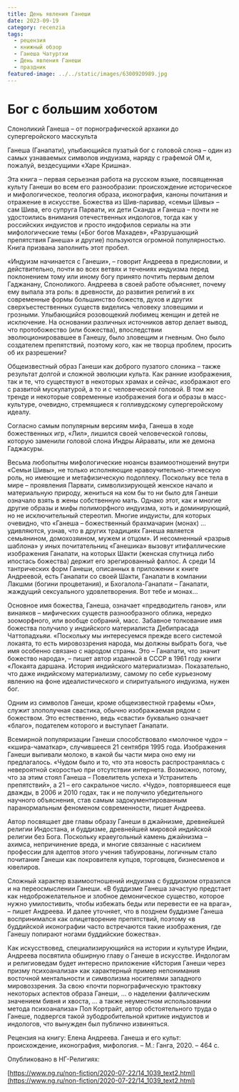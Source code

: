 ```yaml
---
title: День явления Ганеши
date: 2023-09-19
category: recenzia
tags:
  - рецензия
  - книжный обзор
  - Ганеша Чатуртхи
  - День явления Ганеши
  - праздник
featured-image: ../../static/images/6300920989.jpg
---
```

# Бог с большим хоботом

Слоноликий Ганеша – от порнографической архаики до супергеройского масскульта

Ганеша (Ганапати), улыбающийся пузатый бог с головой слона – один из самых узнаваемых символов индуизма, наряду с графемой ОМ и, пожалуй, вездесущими «Харе Кришна».

Эта книга – первая серьезная работа на русском языке, посвященная культу Ганеши во всем его разнообразии: происхождение историческое и мифологическое, теология образа, иконография, каноны почитания и отражение в искусстве. Божества из Шив-паривар, «семьи Шивы» – сам Шива, его супруга Парвати, их дети Сканда и Ганеша – почти не удостоились внимания отечественных индологов, тогда как у российских индуистов и просто индофилов сериалы на эти мифологические темы («Бог богов Махадев», «Разрушающий препятствия Ганеша» и другие) пользуются огромной популярностью. Книга призвана заполнить этот пробел.

«Индуизм начинается с Ганеши», – говорит Андреева в предисловии, и действительно, почти во всех ветвях и течениях индуизма перед поклонением тому или иному богу принято почтить первым делом Гаджанану, Слоноликого. Андреева в своей работе объясняет, почему ему выпала эта роль: в древности, до развития религий в их современные формы большинство божеств, духов и других сверхъестественных существ виделись человеку зловещими и грозными. Улыбающийся розовощекий любимец женщин и детей не исключение. На основании различных источников автор делает вывод, что протобожество (или божества), впоследствии эволюционировавшее в Ганешу, было зловещим и гневным. Оно было создателем препятствий, поэтому кого, как не творца проблем, просить об их разрешении?

Общеизвестный образ Ганеши как доброго пузатого слоника – также результат долгой и сложной эволюции культа. Как ранние изображения, так и те, что существуют в некоторых храмах и сейчас, изображают его с развитой мускулатурой, а то и с человеческой головой. В том же тренде и некоторые современные изображения бога и образы в масс-культуре, очевидно, стремящиеся к голливудскому супергеройскому идеалу.

Согласно самым популярным версиям мифа, Ганеша в ходе божественных игр, «Лил», лишился своей человеческой головы, которую заменили головой слона Индры Айраваты, или же демона Гаджасуры.

Весьма любопытны мифологические нюансы взаимоотношений внутри «Семьи Шивы», не только исполняющие нравоучительно-этическую роль, но имеющие и метафизическую подоплеку. Поскольку все тела в мире – проявления Парвати, символизирующей женское начало и материальную природу, жениться на ком бы то ни было для Ганеши означало взять в жены собственную мать. Однако этот, как и многие другие образы и мифы полиморфного индуизма, хоть и доминирующий, но не исключительный стереотип. Многие индуисты, для которых очевидно, что «Ганеша – божественный брахмачарин (монах) … удивляются, узнав, что в других традициях Ганеша является семьянином, домохозяином, мужем и отцом». И несомненный «разрыв шаблона» у иных почитательниц «Ганешика» вызовут итифаллические изображения Ганапати, на которых Шакти (женская спутница либо ипостась божества) держит его эрегированный фаллос. А среди 14 тантрических форм Ганеши, описанных в приложении к книге Андреевой, есть Ганапати со своей Шакти, Ганапати в компании Лакшми (богини процветания), и Бхогалола-Ганапати – Ганапати, жаждущий сексуального удовлетворения. Вот тебе и монах…

Основное имя божества, Ганеша, означает «предводитель ганов», или винаяков – мифических существ разнообразного облика, нередко зооморфного, или вообще собраний, масс. Забавное толкование имя божества получило у индийского материалиста Дебипрасада Чаттопадхьяи. «Поскольку мы интересуемся прежде всего системой локаята, то есть мировоззрения народа, мы должны выбрать бога, чье имя особенно связано с народом страны. Это – Ганапати, что значит божество народа», – пишет автор изданной в СССР в 1961 году книги «Локаята даршана. История индийского материализма». Показательно, что даже индийскому материализму, самому по себе курьезному явлению на фоне идеалистического и спиритуального индуизма, нужен бог.

Одним из символов Ганеши, кроме общеизвестной графемы «Ом», служит злополучная свастика, обычно изображаемая рядом с божеством. Это естественно, ведь «свасти» буквально означает «благо», подателем которого и выступает Ганапати.

 
Всемирной популяризации Ганеши способствовало «молочное чудо» – «кшира-чаматкар», случившееся 21 сентября 1995 года. Изображения Ганеши выпивали молоко, в какой бы части мира оно ему ни предлагалось. «Чудом было и то, что эта новость распространялась с невероятной скоростью при отсутствии интернета. Возможно, потому, что за этим стоял Ганеша – Повелитель успеха и Устранитель препятствий», а 21 – его сакральное число. «Чудо», повторявшееся еще дважды, в 2006 и 2010 годах, так и не получило убедительного научного объяснения, став самым задокументированным паранормальным феноменом современности, пишет Андреева.





Автор посвящает две главы образу Ганеши в джайнизме, древнейшей религии Индостана, и буддизме, древнейшей мировой индийской религии без Бога. Поскольку краеугольный камень джайнизма – ахимса, непричинение вреда, и многие связанные с насилием профессии для адептов этого учения табуированы, логичным стало почитание Ганеши как покровителя купцов, торговцев, бизнесменов и ювелиров.

Сложный характер взаимоотношений индуизма с буддизмом отразился и на переосмыслении Ганеши. «В буддизме Ганеша зачастую предстает как недоброжелательное и злобное демоническое существо, которое нужно умилостивить, чтобы избежать беды или перевести ее на врага», – пишет Андреева. И далее уточняет, что в позднем буддизме Ганеша воспринимался как олицетворение препятствий, поэтому «в буддийской иконографии часто встречаются такие изображения, где Ганешу попирают ногами буддийские божества».

Как искусствовед, специализирующийся на истории и культуре Индии, Андреева посвятила обширную главу о Ганеше в искусстве. Индологам и религиоведам будет интересно приложение «История Ганеши через призму психоанализа» как характерный пример непонимания восточной ментальности и символизма носителями западного мировоззрения. За свою «почти порнографическую трактовку некоторых аспектов образа Ганеши, … о наделении фаллическим значением бивня и хвоста, ... а также неуместном использовании метода психоанализа» Пол Кортрайт, автор обстоятельного труда о Ганеше, подвергся такой зубодробительной критике индуистов и индологов, что вынужден был публично извиняться.

Рецензия на книгу: Елена Андреева.
Ганеша и его культ:
происхождение, иконография,
мифология.
– М.: Ганга, 2020. – 464 с.

Опубликовано в НГ-Религиях:

[https://www.ng.ru/non-fiction/2020-07-22/14_1039_text2.html](https://www.ng.ru/non-fiction/2020-07-22/14_1039_text2.html)




